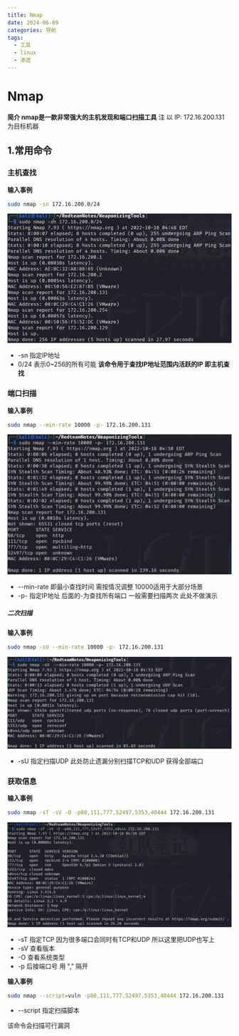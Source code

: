 ```yaml
---
title: Nmap
date: 2024-06-09
categories: 导航
tags:
  - 工具
  - linux
  - 渗透
---
```

# Nmap
**简介 nmap是一款非常强大的主机发现和端口扫描工具**
注 以 IP: 172.16.200.131 为目标机器
## 1.常用命令
### 主机查找

**输入事例**
```zsh
sudo nmap -sn 172.16.200.0/24
```
![](img/note/network/nmap/nmap-01.png)
* -sn 指定IP地址
* 0/24 表示0~256的所有可能
**该命令用于查找IP地址范围内活跃的IP 即主机查找**

### 端口扫描

**输入事例**
```zsh
sudo nmap --min-rate 10000 -p- 172.16.200.131
```
![](img/note/network/nmap/nmap-02.png)
* --min-rate 即最小查找时间 需按情况调整 10000适用于大部分场景
* -p- 指定IP地址 后面的-为查找所有端口
一般需要扫描两次 此处不做演示
##### **二次扫描**

**输入事例**
```zsh
sudo nmap -sU --min-rate 10000 -p- 172.16.200.131
```
![](img/note/network/nmap/nmap-03.png)
* -sU 指定扫描UDP
此处防止遗漏分别扫描TCP和UDP 获得全部端口

### 获取信息

**输入事例**
```zsh
sudo nmap -sT -sV -O -p80,111,777,52497,5353,40444 172.16.200.131
```
![](img/note/network/nmap/nmap-04.png)
* -sT  指定TCP 因为很多端口会同时有TCP和UDP 所以这里把UDP也写上
* -sV 查看版本
* -O  查看系统类型
* -p 后接端口号 用 "," 隔开

**输入事例**
```zsh
sudo nmap --script=vuln -p80,111,777,52497,5353,40444 172.16.200.131
```
* --script 指定扫描脚本

该命令会扫描可行漏洞
